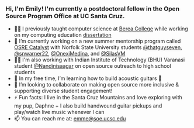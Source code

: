 ### Hi, I'm Emily! I'm currently a postdoctoral fellow in the Open Source Program Office at UC Santa Cruz. 

- 👩‍🏫 I previously taught computer science at [Berea College](http://www.berea.edu) while working on my computing education [dissertation](https://www.researchgate.net/publication/362465203_Leveraging_Novel_Teaching_Domains_Toward_Broader_Participation_in_Computing)
- 🔭 I’m currently working on a new summer mentorship program called [OSRE Catalyst](http://www.tiny.cc/OSREcatalyst) with Norfolk State University students [@thatguyseven](https://github.com/thatguyseven/), [@snwarner22](https://github.com/snwarner22), [@OnexiMedina](https://github.com/OnexiMedina), and [@SilasVM](https://github.com/SilasVM)
- 👩‍💻 I'm also working with Indian Institute of Technology (BHU) Varanasi student [@Nandinisaagar](https://github.com/Nandinisaagar) on open source outreach to high school students
- 🌱 In my free time, I’m learning how to build acoustic guitars 🤘
- 👯 I’m looking to collaborate on making open source more inclusive & supporting diverse student engagement!
- ⚡️ Fun facts: I live in the Santa Cruz Mountains and love exploring with my pup, Daphne + I also build handwound guitar pickups and play/watch live music whenever I can
- 📫 You can reach me at: emme@soe.ucsc.edu

